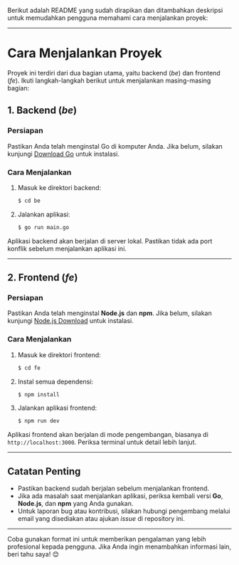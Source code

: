 Berikut adalah README yang sudah dirapikan dan ditambahkan deskripsi untuk memudahkan pengguna memahami cara menjalankan proyek:

---

# Cara Menjalankan Proyek

Proyek ini terdiri dari dua bagian utama, yaitu backend (*be*) dan frontend (*fe*). Ikuti langkah-langkah berikut untuk menjalankan masing-masing bagian:

## 1. Backend (*be*)

### Persiapan
Pastikan Anda telah menginstal Go di komputer Anda. Jika belum, silakan kunjungi [Download Go](https://go.dev/dl/) untuk instalasi.

### Cara Menjalankan
1. Masuk ke direktori backend:
   ```bash
   $ cd be
   ```
2. Jalankan aplikasi:
   ```bash
   $ go run main.go
   ```

Aplikasi backend akan berjalan di server lokal. Pastikan tidak ada port konflik sebelum menjalankan aplikasi ini.

---

## 2. Frontend (*fe*)

### Persiapan
Pastikan Anda telah menginstal **Node.js** dan **npm**. Jika belum, silakan kunjungi [Node.js Download](https://nodejs.org/) untuk instalasi.

### Cara Menjalankan
1. Masuk ke direktori frontend:
   ```bash
   $ cd fe
   ```
2. Instal semua dependensi:
   ```bash
   $ npm install
   ```
3. Jalankan aplikasi frontend:
   ```bash
   $ npm run dev
   ```

Aplikasi frontend akan berjalan di mode pengembangan, biasanya di `http://localhost:3000`. Periksa terminal untuk detail lebih lanjut.

---

## Catatan Penting
- Pastikan backend sudah berjalan sebelum menjalankan frontend.
- Jika ada masalah saat menjalankan aplikasi, periksa kembali versi **Go**, **Node.js**, dan **npm** yang Anda gunakan.
- Untuk laporan bug atau kontribusi, silakan hubungi pengembang melalui email yang disediakan atau ajukan *issue* di repository ini.

---

Coba gunakan format ini untuk memberikan pengalaman yang lebih profesional kepada pengguna. Jika Anda ingin menambahkan informasi lain, beri tahu saya! 😊
